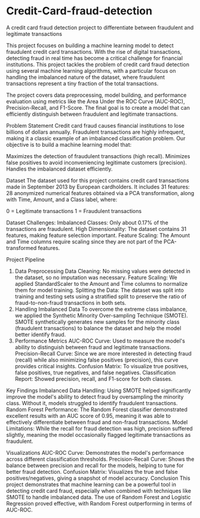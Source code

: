 # Credit-Card-fraud-detection
A credit card fraud detection project to differentiate between fraudulent and legitimate transactions

This project focuses on building a machine learning model to detect fraudulent credit card transactions. With the rise of digital transactions, detecting fraud in real time has become a critical challenge for financial institutions. This project tackles the problem of credit card fraud detection using several machine learning algorithms, with a particular focus on handling the imbalanced nature of the dataset, where fraudulent transactions represent a tiny fraction of the total transactions.

The project covers data preprocessing, model building, and performance evaluation using metrics like the Area Under the ROC Curve (AUC-ROC), Precision-Recall, and F1-Score. The final goal is to create a model that can efficiently distinguish between fraudulent and legitimate transactions.

Problem Statement
Credit card fraud causes financial institutions to lose billions of dollars annually. Fraudulent transactions are highly infrequent, making it a classic example of an imbalanced classification problem. Our objective is to build a machine learning model that:

Maximizes the detection of fraudulent transactions (high recall).
Minimizes false positives to avoid inconveniencing legitimate customers (precision).
Handles the imbalanced dataset efficiently.

Dataset
The dataset used for this project contains credit card transactions made in September 2013 by European cardholders. It includes 31 features: 28 anonymized numerical features obtained via a PCA transformation, along with Time, Amount, and a Class label, where:

0 = Legitimate transactions
1 = Fraudulent transactions

Dataset Challenges:
Imbalanced Classes: Only about 0.17% of the transactions are fraudulent.
High Dimensionality: The dataset contains 31 features, making feature selection important.
Feature Scaling: The Amount and Time columns require scaling since they are not part of the PCA-transformed features.

Project Pipeline
1. Data Preprocessing
Data Cleaning: No missing values were detected in the dataset, so no imputation was necessary.
Feature Scaling: We applied StandardScaler to the Amount and Time columns to normalize them for model training.
Splitting the Data: The dataset was split into training and testing sets using a stratified split to preserve the ratio of fraud-to-non-fraud transactions in both sets.
2. Handling Imbalanced Data
To overcome the extreme class imbalance, we applied the Synthetic Minority Over-sampling Technique (SMOTE). SMOTE synthetically generates new samples for the minority class (fraudulent transactions) to balance the dataset and help the model better identify fraud.
3. Performance Metrics
AUC-ROC Curve: Used to measure the model's ability to distinguish between fraud and legitimate transactions.
Precision-Recall Curve: Since we are more interested in detecting fraud (recall) while also minimizing false positives (precision), this curve provides critical insights.
Confusion Matrix: To visualize true positives, false positives, true negatives, and false negatives.
Classification Report: Showed precision, recall, and F1-score for both classes.

Key Findings
Imbalanced Data Handling: Using SMOTE helped significantly improve the model's ability to detect fraud by oversampling the minority class. Without it, models struggled to identify fraudulent transactions.
Random Forest Performance: The Random Forest classifier demonstrated excellent results with an AUC score of 0.95, meaning it was able to effectively differentiate between fraud and non-fraud transactions.
Model Limitations: While the recall for fraud detection was high, precision suffered slightly, meaning the model occasionally flagged legitimate transactions as fraudulent.

Visualizations
AUC-ROC Curve: Demonstrates the model's performance across different classification thresholds.
Precision-Recall Curve: Shows the balance between precision and recall for the models, helping to tune for better fraud detection.
Confusion Matrix: Visualizes the true and false positives/negatives, giving a snapshot of model accuracy.
Conclusion
This project demonstrates that machine learning can be a powerful tool in detecting credit card fraud, especially when combined with techniques like SMOTE to handle imbalanced data. The use of Random Forest and Logistic Regression proved effective, with Random Forest outperforming in terms of AUC-ROC.
